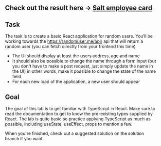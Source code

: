  ## Check out the result here ->  [Salt employee card](https://add-on-app.vercel.app/)

## Task

The task is to create a basic React application for random users. You'll be working towards the https://randomuser.me/api/ api that will return a random user (you can fetch directly from your frontend this time)

* The UI should display at least the users address, age and name
* It should also be possible to change the name through a form input (but you don't have to make a post request, just simply update the name in the UI) in other words, make it possible to change the state of the name field
* For each new load of the application, a new user should appear

## Goal

The goal of this lab is to get familiar with TypeScript in React. Make sure to read the documentation to get to know the pre-existing types supplied by React. The lab is quite basic so practice applying TypeScript as much as possible, including useState, useEffect, props to mention a few.

When you're finished, check out a suggested solution on the solution branch if you want.
